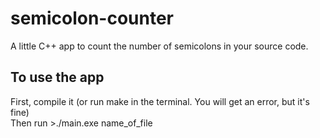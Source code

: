 # semicolon-counter
A little C++ app to count the number of semicolons in your source code.

## To use the app
First, compile it (or run make in the terminal. You will get an error, but it's fine)  
Then run >./main.exe name_of_file
